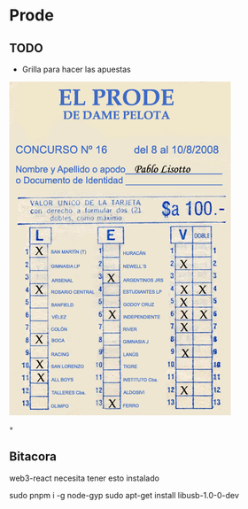 # Prode

## TODO

* Grilla para hacer las apuestas

![ejemplo_grilla](./doc/ejemplo_grilla.jpg)

	* 

## Bitacora
web3-react necesita tener esto instalado

sudo pnpm i -g node-gyp
sudo apt-get install libusb-1.0-0-dev
